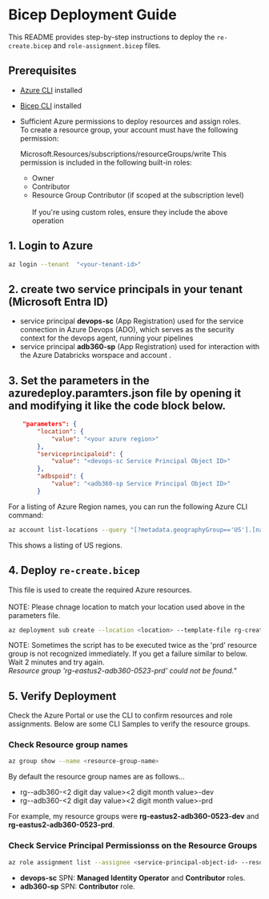 # Bicep Deployment Guide

This README provides step-by-step instructions to deploy the `re-create.bicep` and `role-assignment.bicep` files.

## Prerequisites

- [Azure CLI](https://docs.microsoft.com/en-us/cli/azure/install-azure-cli) installed
- [Bicep CLI](https://docs.microsoft.com/en-us/azure/azure-resource-manager/bicep/install) installed
- Sufficient Azure permissions to deploy resources and assign roles. <BR>
    To create a resource group, your account must have the following permission:

    Microsoft.Resources/subscriptions/resourceGroups/write
    This permission is included in the following built-in roles:
    - Owner
    - Contributor
    - Resource Group Contributor (if scoped at the subscription level)<br>&nbsp;<br>
    If you're using custom roles, ensure they include the above operation

## 1. Login to Azure

```sh
az login --tenant  "<your-tenant-id>"
```
## 2. create two service principals in your tenant (Microsoft Entra ID)
- service principal <b>devops-sc</b> (App Registration) used for the service connection in Azure Devops (ADO), which serves as the security context for the devops agent, running your pipelines
- service principal <b>adb360-sp</b> (App Registration) used for interaction with the Azure Databricks worspace and account . 


## 3. Set the parameters in the azuredeploy.paramters.json file by opening it and modifying it like the code block below.

```json
    "parameters": {
        "location": {
            "value": "<your azure region>"
        },
        "serviceprincipaloid": {
            "value": "<devops-sc Service Principal Object ID>"
        },
        "adbspoid": {
            "value": "<adb360-sp Service Principal Object ID>"
        }

```

For a listing of Azure Region names, you can run the following Azure CLI command:

```sh
az account list-locations --query "[?metadata.geographyGroup=='US'].[name, displayName, metadata.geographyGroup]" -o table   
```
This shows a listing of US regions.

## 4. Deploy `re-create.bicep`

This file is used to create the required Azure resources.<BR>  
NOTE: Please chnage location to match your location used above in the parameters file.

```sh
az deployment sub create --location <location> --template-file rg-create.bicep --parameters @azuredeploy.parameters.json

```

NOTE:  Sometimes the script has to be executed twice as the 'prd' resource group is not recognized immediately.  If you get a failure similar to below.  Wait 2 minutes and try again.<br>
*Resource group 'rg-eastus2-adb360-0523-prd' could not be found."*<br>

## 5. Verify Deployment

Check the Azure Portal or use the CLI to confirm resources and role assignments.  Below are some CLI Samples to verify the resource groups.

### Check Resource group names

```sh
az group show --name <resource-group-name>

```
By default the resource group names are as follows...
- rg-<location>-adb360-<2 digit day value><2 digit month value>-dev
- rg-<location>-adb360-<2 digit day value><2 digit month value>-prd

For example, my resource groups were **rg-eastus2-adb360-0523-dev** and **rg-eastus2-adb360-0523-prd**.

###  Check Service Principal Permissionss on the Resource Groups

```sh
az role assignment list --assignee <service-principal-object-id> --resource-group <resource-group-name> --output table
```

- **devops-sc** SPN: **Managed Identity Operator** and **Contributor** roles.<br>
- **adb360-sp** SPN: **Contributor** role.<br>